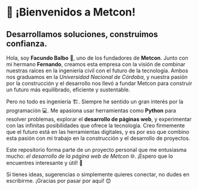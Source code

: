 # 🌟 ¡Bienvenidos a Metcon!
## Desarrollamos soluciones, construimos confianza.

Hola, soy **Facundo Balbo** 👋, uno de los fundadores de **Metcon**. Junto con mi hermano **Fernando**, creamos esta empresa con la visión de combinar nuestras raíces en la ingeniería civil con el futuro de la tecnología. Ambos nos graduamos en la *Universidad Nacional de Córdoba*, y nuestra pasión por la construcción y el desarrollo nos llevó a fundar Metcon para construir un futuro más equilibrado, eficiente y sustentable.

Pero no todo es ingeniería 🏗️. Siempre he sentido un gran interés por la programación 💻. Me apasiona usar herramientas como **Python** para resolver problemas, explorar el **desarrollo de páginas web**, y experimentar con las infinitas posibilidades que ofrece la tecnología. Creo firmemente que el futuro está en las herramientas digitales, y es por eso que combino esta pasión con mi trabajo en la construcción y el desarrollo de proyectos.

Este repositorio forma parte de un proyecto personal que me entusiasma mucho: *el desarrollo de la página web de Metcon* 🌐. ¡Espero que lo encuentres interesante y útil! 🚀

Si tienes ideas, sugerencias o simplemente quieres conectar, no dudes en escribirme. ¡Gracias por pasar por aquí! 😊

